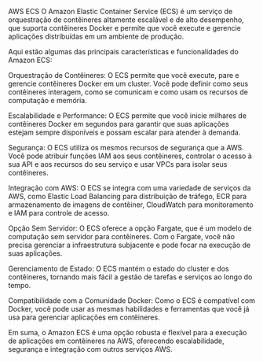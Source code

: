 AWS ECS
O Amazon Elastic Container Service (ECS) é um serviço de orquestração de contêineres altamente escalável e de alto desempenho, que suporta contêineres Docker e permite que você execute e gerencie aplicações distribuídas em um ambiente de produção.

Aqui estão algumas das principais características e funcionalidades do Amazon ECS:



Orquestração de Contêineres: O ECS permite que você execute, pare e gerencie contêineres Docker em um cluster. Você pode definir como seus contêineres interagem, como se comunicam e como usam os recursos de computação e memória.

Escalabilidade e Performance: O ECS permite que você inicie milhares de contêineres Docker em segundos para garantir que suas aplicações estejam sempre disponíveis e possam escalar para atender à demanda.

Segurança: O ECS utiliza os mesmos recursos de segurança que a AWS. Você pode atribuir funções IAM aos seus contêineres, controlar o acesso à sua API e aos recursos do seu serviço e usar VPCs para isolar seus contêineres.

Integração com AWS: O ECS se integra com uma variedade de serviços da AWS, como Elastic Load Balancing para distribuição de tráfego, ECR para armazenamento de imagens de contêiner, CloudWatch para monitoramento e IAM para controle de acesso.

Opção Sem Servidor: O ECS oferece a opção Fargate, que é um modelo de computação sem servidor para contêineres. Com o Fargate, você não precisa gerenciar a infraestrutura subjacente e pode focar na execução de suas aplicações.

Gerenciamento de Estado: O ECS mantém o estado do cluster e dos contêineres, tornando mais fácil a gestão de tarefas e serviços ao longo do tempo.

Compatibilidade com a Comunidade Docker: Como o ECS é compatível com Docker, você pode usar as mesmas habilidades e ferramentas que você já usa para gerenciar aplicações em contêineres.

Em suma, o Amazon ECS é uma opção robusta e flexível para a execução de aplicações em contêineres na AWS, oferecendo escalabilidade, segurança e integração com outros serviços AWS.